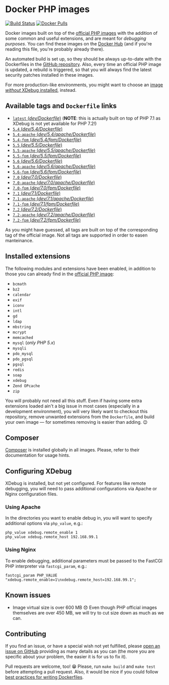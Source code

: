 # Docker PHP images
[![Build Status](https://travis-ci.org/Chialab/docker-php.svg?branch=master)](https://travis-ci.org/Chialab/docker-php)
[![Docker Pulls](https://img.shields.io/docker/pulls/chialab/php-dev.svg)](https://hub.docker.com/r/chialab/php-dev/)

Docker images built on top of the [official PHP images](https://hub.docker.com/r/_/php/) with the addition of some common and useful extensions, and are meant for *debugging purposes*. You can find these images on the [Docker Hub](https://hub.docker.com/r/chialab/php-dev/) (and if you're reading this file, you're probably already there).

An automated build is set up, so they should be always up-to-date with the Dockerfiles in the [GitHub repository](https://github.com/Chialab/docker-php). Also, every time an official PHP image is updated, a rebuild is triggered, so that you will always find the latest security patches installed in these images.

For more production-like environments, you might want to choose an [image *without* XDebug installed](https://hub.docker.com/r/chialab/php/), instead.

## Available tags and `Dockerfile` links
- [`latest` (_dev/Dockerfile_)](https://github.com/Chialab/docker-php/blob/master/dev/Dockerfile)
    (**NOTE**: this is actually built on top of PHP 7.1 as XDebug is not yet available for PHP 7.2!)
- [`5.4` (_dev/5.4/Dockerfile_)](https://github.com/Chialab/docker-php/blob/master/dev/5.4/Dockerfile)
- [`5.4-apache` (_dev/5.4/apache/Dockerfile_)](https://github.com/Chialab/docker-php/blob/master/dev/5.4/apache/Dockerfile)
- [`5.4-fpm` (_dev/5.4/fpm/Dockerfile_)](https://github.com/Chialab/docker-php/blob/master/dev/5.4/fpm/Dockerfile)
- [`5.5` (_dev/5.5/Dockerfile_)](https://github.com/Chialab/docker-php/blob/master/dev/5.5/Dockerfile)
- [`5.5-apache` (_dev/5.5/apache/Dockerfile_)](https://github.com/Chialab/docker-php/blob/master/dev/5.5/apache/Dockerfile)
- [`5.5-fpm` (_dev/5.5/fpm/Dockerfile_)](https://github.com/Chialab/docker-php/blob/master/dev/5.5/fpm/Dockerfile)
- [`5.6` (_dev/5.6/Dockerfile_)](https://github.com/Chialab/docker-php/blob/master/dev/5.6/Dockerfile)
- [`5.6-apache` (_dev/5.6/apache/Dockerfile_)](https://github.com/Chialab/docker-php/blob/master/dev/5.6/apache/Dockerfile)
- [`5.6-fpm` (_dev/5.6/fpm/Dockerfile_)](https://github.com/Chialab/docker-php/blob/master/dev/5.6/fpm/Dockerfile)
- [`7.0` (_dev/7.0/Dockerfile_)](https://github.com/Chialab/docker-php/blob/master/dev/7.0/Dockerfile)
- [`7.0-apache` (_dev/7.0/apache/Dockerfile_)](https://github.com/Chialab/docker-php/blob/master/dev/7.0/apache/Dockerfile)
- [`7.0-fpm` (_dev/7.0/fpm/Dockerfile_)](https://github.com/Chialab/docker-php/blob/master/dev/7.0/fpm/Dockerfile)
- [`7.1` (_dev/7.1/Dockerfile_)](https://github.com/Chialab/docker-php/blob/master/dev/7.1/Dockerfile)
- [`7.1-apache` (_dev/7.1/apache/Dockerfile_)](https://github.com/Chialab/docker-php/blob/master/dev/7.1/apache/Dockerfile)
- [`7.1-fpm` (_dev/7.1/fpm/Dockerfile_)](https://github.com/Chialab/docker-php/blob/master/dev/7.1/fpm/Dockerfile)
- [`7.2` (_dev/7.2/Dockerfile_)](https://github.com/Chialab/docker-php/blob/master/dev/7.2/Dockerfile)
- [`7.2-apache` (_dev/7.2/apache/Dockerfile_)](https://github.com/Chialab/docker-php/blob/master/dev/7.2/apache/Dockerfile)
- [`7.2-fpm` (_dev/7.2/fpm/Dockerfile_)](https://github.com/Chialab/docker-php/blob/master/dev/7.2/fpm/Dockerfile)

As you might have guessed, all tags are built on top of the corresponding tag of the official image. Not all tags are supported in order to easen manteinance.

## Installed extensions
The following modules and extensions have been enabled,
in addition to those you can already find in the [official PHP image](https://hub.docker.com/r/_/php/):

- `bcmath`
- `bz2`
- `calendar`
- `exif`
- `iconv`
- `intl`
- `gd`
- `ldap`
- `mbstring`
- `mcrypt`
- `memcached`
- `mysql` (_only PHP 5.x_)
- `mysqli`
- `pdo_mysql`
- `pdo_pgsql`
- `pgsql`
- `redis`
- `soap`
- `xdebug`
- `Zend OPcache`
- `zip`

You will probably not need all this stuff. Even if having some extra extensions loaded ain't a big issue in most cases (especially in a development environment), you will very likely want to checkout this repository, remove unwanted extensions from the `Dockerfile`, and build your own image — for sometimes removing is easier than adding. 😉

## Composer
[Composer](https://getcomposer.org) is installed globally in all images. Please, refer to their documentation for usage hints.

## Configuring XDebug
XDebug is installed, but not yet configured.
For features like remote debugging, you will need to pass additional configurations via Apache or Nginx configuration files.

### Using Apache
In the directories you want to enable debug in, you will want to specify additional options via `php_value`, e.g.:

```
php_value xdebug.remote_enable 1
php_value xdebug.remote_host 192.168.99.1
```

### Using Nginx
To enable debugging, additional parameters must be passed to the FastCGI PHP interpreter via `fastcgi_param`, e.g.:

```
fastcgi_param PHP_VALUE "xdebug.remote_enable=1\nxdebug.remote_host=192.168.99.1";
```

## Known issues
- Image virtual size is over 600 MB 😞 Even though PHP official images themselves are over 450 MB, we will try to cut size down as much as we can.

## Contributing
If you find an issue, or have a special wish not yet fulfilled, please [open an issue on GitHub](https://github.com/Chialab/docker-php/issues) providing as many details as you can (the more you are specific about your problem, the easier it is for us to fix it).

Pull requests are welcome, too! 😁 Please, run `make build` and `make test` before attempting a pull request. Also, it would be nice if you could follow [best practices for writing Dockerfiles](https://docs.docker.com/articles/dockerfile_best-practices/).
